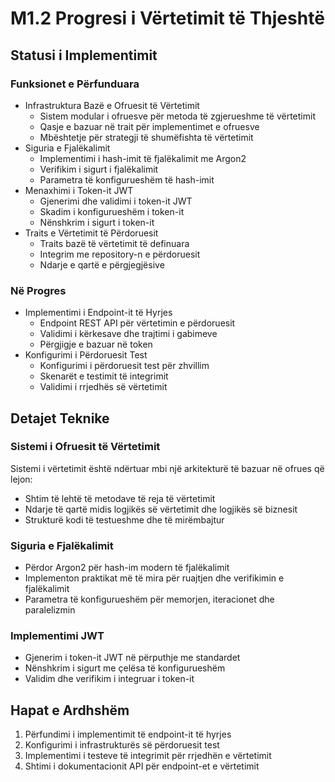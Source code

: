 # M1.2 Progresi i Vërtetimit të Thjeshtë

## Statusi i Implementimit

### Funksionet e Përfunduara

- Infrastruktura Bazë e Ofruesit të Vërtetimit
  - Sistem modular i ofruesve për metoda të zgjerueshme të vërtetimit
  - Qasje e bazuar në trait për implementimet e ofruesve
  - Mbështetje për strategji të shumëfishta të vërtetimit
- Siguria e Fjalëkalimit
  - Implementimi i hash-imit të fjalëkalimit me Argon2
  - Verifikim i sigurt i fjalëkalimit
  - Parametra të konfigurueshëm të hash-imit
- Menaxhimi i Token-it JWT
  - Gjenerimi dhe validimi i token-it JWT
  - Skadim i konfigurueshëm i token-it
  - Nënshkrim i sigurt i token-it
- Traits e Vërtetimit të Përdoruesit
  - Traits bazë të vërtetimit të definuara
  - Integrim me repository-n e përdoruesit
  - Ndarje e qartë e përgjegjësive

### Në Progres

- Implementimi i Endpoint-it të Hyrjes
  - Endpoint REST API për vërtetimin e përdoruesit
  - Validimi i kërkesave dhe trajtimi i gabimeve
  - Përgjigje e bazuar në token
- Konfigurimi i Përdoruesit Test
  - Konfigurimi i përdoruesit test për zhvillim
  - Skenarët e testimit të integrimit
  - Validimi i rrjedhës së vërtetimit

## Detajet Teknike

### Sistemi i Ofruesit të Vërtetimit

Sistemi i vërtetimit është ndërtuar mbi një arkitekturë të bazuar në ofrues që lejon:

- Shtim të lehtë të metodave të reja të vërtetimit
- Ndarje të qartë midis logjikës së vërtetimit dhe logjikës së biznesit
- Strukturë kodi të testueshme dhe të mirëmbajtur

### Siguria e Fjalëkalimit

- Përdor Argon2 për hash-im modern të fjalëkalimit
- Implementon praktikat më të mira për ruajtjen dhe verifikimin e fjalëkalimit
- Parametra të konfigurueshëm për memorjen, iteracionet dhe paralelizmin

### Implementimi JWT

- Gjenerim i token-it JWT në përputhje me standardet
- Nënshkrim i sigurt me çelësa të konfigurueshëm
- Validim dhe verifikim i integruar i token-it

## Hapat e Ardhshëm

1. Përfundimi i implementimit të endpoint-it të hyrjes
2. Konfigurimi i infrastrukturës së përdoruesit test
3. Implementimi i testeve të integrimit për rrjedhën e vërtetimit
4. Shtimi i dokumentacionit API për endpoint-et e vërtetimit
